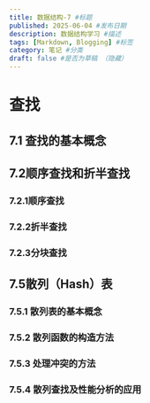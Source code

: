 ```yaml
---
title: 数据结构-7 #标题
published: 2025-06-04 #发布日期
description: 数据结构学习 #描述
tags: [Markdown, Blogging] #标签
category: 笔记 #分类
draft: false #是否为草稿 （隐藏）
---
```


# 查找

## 7.1 查找的基本概念

## 7.2顺序查找和折半查找

### 7.2.1顺序查找

### 7.2.2折半查找

### 7.2.3分块查找

## 7.5散列（Hash）表

### 7.5.1 散列表的基本概念

### 7.5.2 散列函数的构造方法

### 7.5.3 处理冲突的方法

### 7.5.4 散列查找及性能分析的应用
